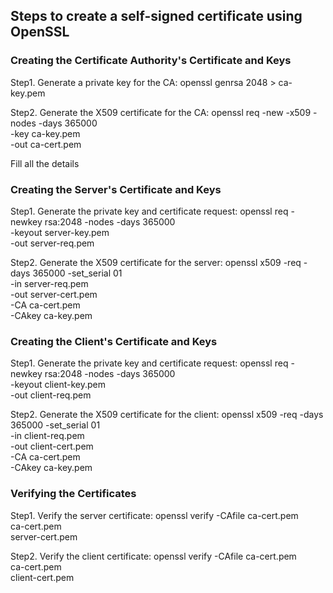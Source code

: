 ## Steps to create a self-signed certificate using OpenSSL

### Creating the Certificate Authority's Certificate and Keys

Step1. Generate a private key for the CA:
openssl genrsa 2048 > ca-key.pem


Step2. Generate the X509 certificate for the CA:
openssl req -new -x509 -nodes -days 365000 \
   -key ca-key.pem \
   -out ca-cert.pem

Fill all the details

### Creating the Server's Certificate and Keys

Step1. Generate the private key and certificate request:
openssl req -newkey rsa:2048 -nodes -days 365000 \
   -keyout server-key.pem \
   -out server-req.pem

Step2. Generate the X509 certificate for the server:
openssl x509 -req -days 365000 -set_serial 01 \
   -in server-req.pem \
   -out server-cert.pem \
   -CA ca-cert.pem \
   -CAkey ca-key.pem

### Creating the Client's Certificate and Keys

Step1. Generate the private key and certificate request:
openssl req -newkey rsa:2048 -nodes -days 365000 \
   -keyout client-key.pem \
   -out client-req.pem

Step2. Generate the X509 certificate for the client:
openssl x509 -req -days 365000 -set_serial 01 \
   -in client-req.pem \
   -out client-cert.pem \
   -CA ca-cert.pem \
   -CAkey ca-key.pem

### Verifying the Certificates

Step1. Verify the server certificate:
openssl verify -CAfile ca-cert.pem \
   ca-cert.pem \
   server-cert.pem

Step2. Verify the client certificate:
openssl verify -CAfile ca-cert.pem \
   ca-cert.pem \
   client-cert.pem







